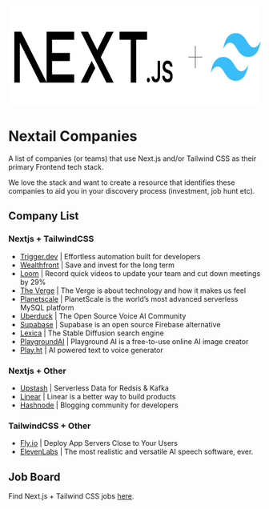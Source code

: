 <img style="height:200px;width:600px;" src="nextail-logo.png">

# Nextail Companies 

A list of companies (or teams) that use Next.js and/or Tailwind CSS as their primary Frontend tech stack.

We love the stack and want to create a resource that identifies these companies to aid you in your discovery process (investment, job hunt etc).

## Company List

### Nextjs + TailwindCSS

* [Trigger.dev](https://trigger.dev/) | Effortless automation built for developers
* [Wealthfront](https://www.wealthfront.com/) | Save and invest for the long term
* [Loom](https://www.loom.com/) | Record quick videos to update your team and cut down meetings by 29%
* [The Verge](https://www.theverge.com/) | The Verge is about technology and how it makes us feel
* [Planetscale](https://planetscale.com/) | PlanetScale is the world’s most advanced serverless MySQL platform
* [Uberduck](https://uberduck.ai/) | The Open Source Voice AI Community
* [Supabase](https://supabase.com/) | Supabase is an open source Firebase alternative
* [Lexica](https://lexica.art/) | The Stable Diffusion search engine
* [PlaygroundAI](https://playgroundai.com/) | Playground AI is a free-to-use online AI image creator
* [Play.ht](https://play.ht/) | AI powered text to voice generator

### Nextjs + Other
* [Upstash](https://upstash.com/) | Serverless Data for Redsis & Kafka
* [Linear](https://linear.app/) | Linear is a better way to build products
* [Hashnode](https://hashnode.com/) | Blogging community for developers

### TailwindCSS + Other
* [Fly.io](https://fly.io/) | Deploy App Servers Close to Your Users
* [ElevenLabs](https://beta.elevenlabs.io/) | The most realistic and versatile AI speech software, ever.

## Job Board
Find Next.js + Tailwind CSS jobs [here](https://nextailjobs.jobboardly.com/).
